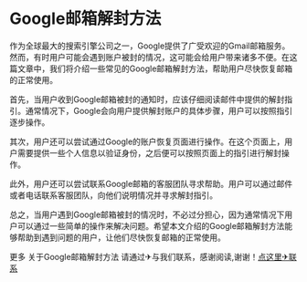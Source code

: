# Google邮箱解封方法

作为全球最大的搜索引擎公司之一，Google提供了广受欢迎的Gmail邮箱服务。然而，有时用户可能会遇到账户被封的情况，这可能会给用户带来诸多不便。在这篇文章中，我们将介绍一些常见的Google邮箱解封方法，帮助用户尽快恢复邮箱的正常使用。

首先，当用户收到Google邮箱被封的通知时，应该仔细阅读邮件中提供的解封指引。通常情况下，Google会向用户提供解封账户的具体步骤，用户可以按照指引逐步操作。

其次，用户还可以尝试通过Google的账户恢复页面进行操作。在这个页面上，用户需要提供一些个人信息以验证身份，之后便可以按照页面上的指引进行解封操作。

此外，用户还可以尝试联系Google邮箱的客服团队寻求帮助。用户可以通过邮件或者电话联系客服团队，向他们说明情况并寻求解封指引。

总之，当用户遇到Google邮箱被封的情况时，不必过分担心，因为通常情况下用户可以通过一些简单的操作来解决问题。希望本文介绍的Google邮箱解封方法能够帮助到遇到问题的用户，让他们尽快恢复邮箱的正常使用。

更多 关于Google邮箱解封方法 请通过✈与我们联系，感谢阅读,谢谢！[点这里✈联系](https://ss.k02.cc)